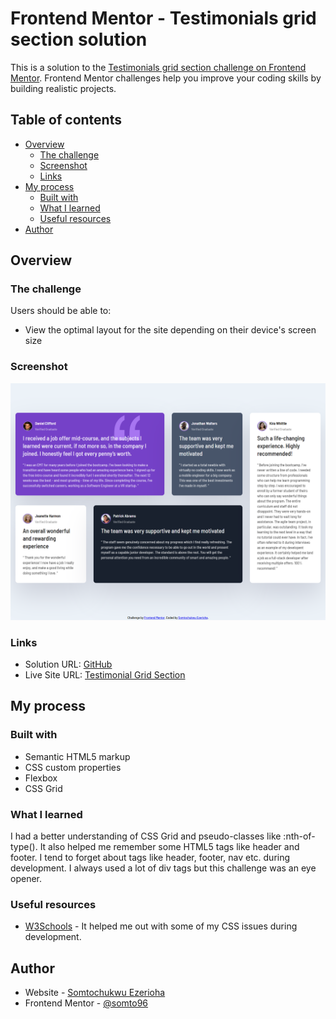 # Frontend Mentor - Testimonials grid section solution

This is a solution to the [Testimonials grid section challenge on Frontend Mentor](https://www.frontendmentor.io/challenges/testimonials-grid-section-Nnw6J7Un7). Frontend Mentor challenges help you improve your coding skills by building realistic projects. 

## Table of contents

- [Overview](#overview)
  - [The challenge](#the-challenge)
  - [Screenshot](#screenshot)
  - [Links](#links)
- [My process](#my-process)
  - [Built with](#built-with)
  - [What I learned](#what-i-learned)
  - [Useful resources](#useful-resources)
- [Author](#author)


## Overview

### The challenge

Users should be able to:

- View the optimal layout for the site depending on their device's screen size

### Screenshot

![](./screenshot.png)


### Links

- Solution URL: [GitHub](https://github.com/somto96/Testimonial-grid-section-main)
- Live Site URL: [Testimonial Grid Section](https://testimonial-grid-section-main-nine.vercel.app/)

## My process
### Built with

- Semantic HTML5 markup
- CSS custom properties
- Flexbox
- CSS Grid

### What I learned
I had a better understanding of CSS Grid and pseudo-classes like :nth-of-type(). It also helped me remember some HTML5 tags like header and footer. I tend to forget about tags like header, footer, nav etc. during development. I always used a lot of div tags but this challenge was an eye opener. 

### Useful resources
- [W3Schools](https://www.w3schools.com) - It helped me out with some of my CSS issues during development.

## Author

- Website - [Somtochukwu Ezerioha](https://somto96.github.io/Somtochukwu-Ezerioha/)
- Frontend Mentor - [@somto96](https://www.frontendmentor.io/profile/somto96)

